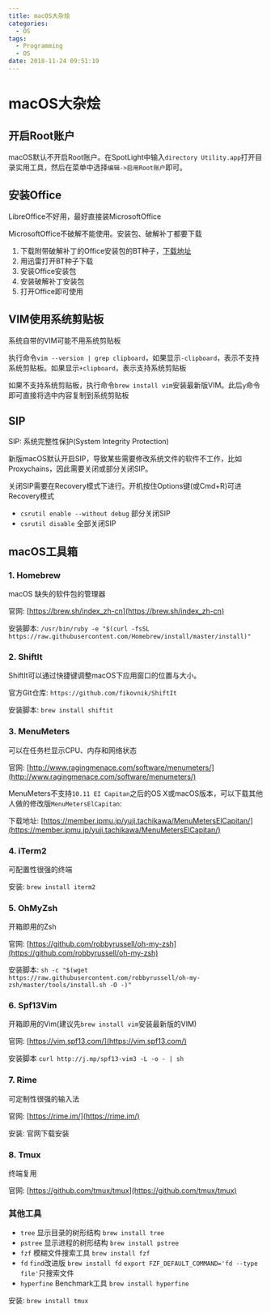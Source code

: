 ```yaml
---
title: macOS大杂烩
categories:
  - OS
tags:
  - Programming
  - OS
date: 2018-11-24 09:51:19
---
```


# macOS大杂烩

## 开启Root账户

macOS默认不开启Root账户。在SpotLight中输入`directory Utility.app`打开目录实用工具，然后在菜单中选择`编辑->启用Root账户`即可。

## 安装Office

LibreOffice不好用，最好直接装MicrosoftOffice

MicrosoftOffice不破解不能使用。安装包、破解补丁都要下载

1. 下载附带破解补丁的Office安装包的BT种子，[下载地址](https://xclient.info/s/office-for-mac.html?t=4f0a4020107b06666625a478471f636d2fd280d2)
2. 用迅雷打开BT种子下载
3. 安装Office安装包
4. 安装破解补丁安装包
5. 打开Office即可使用

## VIM使用系统剪贴板

系统自带的VIM可能不用系统剪贴板

执行命令`vim --version | grep clipboard`，如果显示`-clipboard`，表示不支持系统剪贴板。如果显示`+clipboard`，表示支持系统剪贴板

如果不支持系统剪贴板，执行命令`brew install vim`安装最新版VIM。此后`y`命令即可直接将选中内容复制到系统剪贴板

<!--more-->

## SIP

 SIP: 系统完整性保护(System Integrity Protection)

 新版macOS默认开启SIP，导致某些需要修改系统文件的软件不工作，比如Proxychains，因此需要关闭或部分关闭SIP。
 
 关闭SIP需要在Recovery模式下进行。开机按住Options键(或Cmd+R)可进Recovery模式


 - `csrutil enable --without debug` 部分关闭SIP
 - `csrutil disable` 全部关闭SIP

## macOS工具箱

### 1. Homebrew

macOS 缺失的软件包的管理器

官网: [https://brew.sh/index_zh-cn](https://brew.sh/index_zh-cn)

安装脚本: `/usr/bin/ruby -e "$(curl -fsSL https://raw.githubusercontent.com/Homebrew/install/master/install)"`

### 2. ShiftIt

ShiftIt可以通过快捷键调整macOS下应用窗口的位置与大小。

官方Git仓库: `https://github.com/fikovnik/ShiftIt`

安装脚本: `brew install shiftit`

### 3. MenuMeters

可以在任务栏显示CPU、内存和网络状态

官网: [http://www.ragingmenace.com/software/menumeters/](http://www.ragingmenace.com/software/menumeters/)

MenuMeters不支持`10.11 EI Capitan`之后的OS X或macOS版本，可以下载其他人做的修改版`MenuMetersElCapitan`:

下载地址: [https://member.ipmu.jp/yuji.tachikawa/MenuMetersElCapitan/](https://member.ipmu.jp/yuji.tachikawa/MenuMetersElCapitan/)

### 4. iTerm2

可配置性很强的终端

安装: `brew install iterm2`

### 5. OhMyZsh

开箱即用的Zsh

官网: [https://github.com/robbyrussell/oh-my-zsh](https://github.com/robbyrussell/oh-my-zsh)

安装脚本: `sh -c "$(wget https://raw.githubusercontent.com/robbyrussell/oh-my-zsh/master/tools/install.sh -O -)"`

### 6. Spf13Vim

开箱即用的Vim(建议先`brew install vim`安装最新版的VIM)

官网: [https://vim.spf13.com/](https://vim.spf13.com/)

安装脚本 `curl http://j.mp/spf13-vim3 -L -o - | sh`

### 7. Rime

可定制性很强的输入法

官网: [https://rime.im/](https://rime.im/)

安装: 官网下载安装

### 8. Tmux

终端复用

官网: [https://github.com/tmux/tmux](https://github.com/tmux/tmux)

### 其他工具

- `tree` 显示目录的树形结构 `brew install tree`
- `pstree` 显示进程的树形结构 `brew install pstree`
- `fzf` 模糊文件搜索工具 `brew install fzf`
- `fd` `find`改进版 `brew install fd` `export FZF_DEFAULT_COMMAND='fd --type file'`只搜索文件
- `hyperfine` Benchmark工具 `brew install hyperfine`

安装: `brew install tmux`
